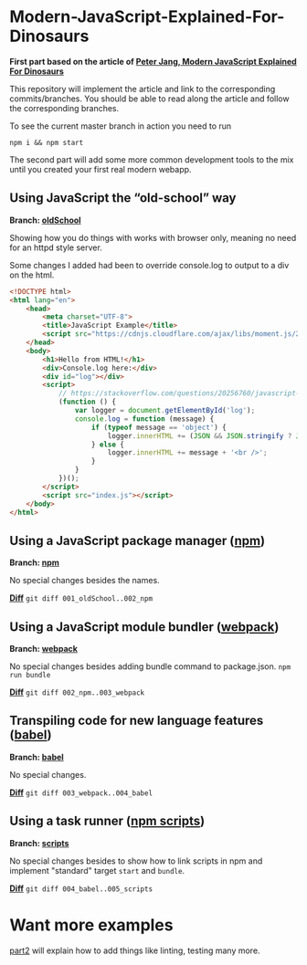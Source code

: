 # Modern-JavaScript-Explained-For-Dinosaurs

**First part based on the article of [Peter Jang, Modern JavaScript Explained For Dinosaurs](https://medium.com/@peterxjang/modern-javascript-explained-for-dinosaurs-f695e9747b70)**

This repository will implement the article and link to the corresponding commits/branches. You should be able to read along the article and follow the corresponding branches.

To see the current master branch in action you need to run

```npm
npm i && npm start
```

The second part will add some more common development tools to the mix until you created your first real modern webapp.

## Using JavaScript the “old-school” way

**Branch: [oldSchool](https://github.com/scherler/Modern-JavaScript-Explained-For-Dinosaurs/tree/001_oldSchool)**

Showing how you do things with works with browser only, meaning no need for an httpd style server.

Some changes I added had been to override console.log to output to a div on the html.

```html
<!DOCTYPE html>
<html lang="en">
    <head>
        <meta charset="UTF-8">
        <title>JavaScript Example</title>
        <script src="https://cdnjs.cloudflare.com/ajax/libs/moment.js/2.19.1/moment.min.js"></script>
    </head>
    <body>
        <h1>Hello from HTML!</h1>
        <div>Console.log here:</div>
        <div id="log"></div>
        <script>
            // https://stackoverflow.com/questions/20256760/javascript-console-log-to-html
            (function () {
                var logger = document.getElementById('log');
                console.log = function (message) {
                    if (typeof message == 'object') {
                        logger.innerHTML += (JSON && JSON.stringify ? JSON.stringify(message) : message) + '<br />';
                    } else {
                        logger.innerHTML += message + '<br />';
                    }
                }
            })();
        </script>
        <script src="index.js"></script>
    </body>
</html>
```

## Using a JavaScript package manager ([npm](https://www.npmjs.com))

**Branch: [npm](https://github.com/scherler/Modern-JavaScript-Explained-For-Dinosaurs/tree/002_npm)**

No special changes besides the names.

**[Diff](./diffs/001_oldSchool..002_npm)** `git diff 001_oldSchool..002_npm`

## Using a JavaScript module bundler ([webpack](https://webpack.github.io/))

**Branch: [webpack](https://github.com/scherler/Modern-JavaScript-Explained-For-Dinosaurs/tree/003_webpack)**

No special changes besides adding bundle command to package.json. `npm run bundle`

**[Diff](./diffs/002_npm..003_webpack)** `git diff 002_npm..003_webpack`

## Transpiling code for new language features ([babel](https://babeljs.io/))

**Branch: [babel](https://github.com/scherler/Modern-JavaScript-Explained-For-Dinosaurs/tree/004_babel)**

No special changes.

**[Diff](./diffs/003_webpack..004_babel)** `git diff 003_webpack..004_babel`

## Using a task runner ([npm scripts](https://docs.npmjs.com/misc/scripts))

**Branch: [scripts](https://github.com/scherler/Modern-JavaScript-Explained-For-Dinosaurs/tree/005_scripts)**

No special changes besides to show how to link scripts in npm and implement "standard" target `start` and `bundle`.

**[Diff](./diffs/004_babel..005_scripts)** `git diff 004_babel..005_scripts`


# Want more examples

[part2](./part2.md) will explain how to add things like linting, testing many more.